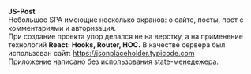 <strong>JS-Post</strong> <br>
Небольшое SPA имеющие несколько экранов: о сайте, посты, пост с комментариями и авторизация.<br>
При создание проекта упор делался не на верстку, а на применение технологий <strong>React: Hooks, Router, HOC.</strong>
В качестве сервера был использован сайт: <a>https://jsonplaceholder.typicode.com</a><br>
Приложение написано без использования state-менедежера.<br>
